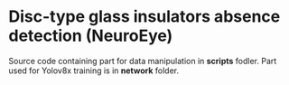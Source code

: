 # Disc-type glass insulators absence detection (NeuroEye)

Source code containing part for data manipulation in **scripts** fodler.
Part used for Yolov8x training is in **network** folder.